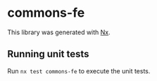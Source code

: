 # commons-fe

This library was generated with [Nx](https://nx.dev).

## Running unit tests

Run `nx test commons-fe` to execute the unit tests.
